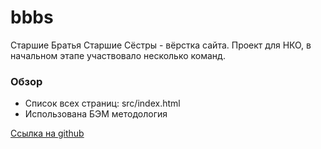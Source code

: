 # bbbs
Старшие Братья Старшие Сёстры - вёрстка сайта. Проект для НКО, в начальном этапе участвовало несколько команд.

### Обзор

* Список всех страниц: src/index.html
* Использована БЭМ методология

[Ссылка на github]( "https://github.com/vadim-mg/bbbs")
